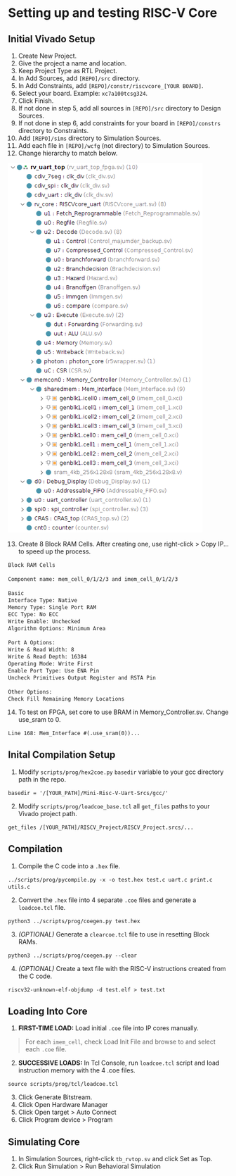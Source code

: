 # Setting up and testing RISC-V Core
## Initial Vivado Setup
1. Create New Project.
3. Give the project a name and location.
4. Keep Project Type as RTL Project.
5. In Add Sources, add `[REPO]/src` directory.
6. In Add Constraints, add `[REPO]/constr/riscvcore_[YOUR BOARD]`.
7. Select your board. Example: `xc7a100tcsg324`.
8. Click Finish.
9. If not done in step 5, add all sources in `[REPO]/src` directory to Design Sources.
10. If not done in step 6, add constraints for your board in `[REPO]/constrs` directory to Constraints.
11. Add `[REPO]/sims` directory to Simulation Sources.
12. Add each file in `[REPO]/wcfg` (not directory) to Simulation Sources.
13. Change hierarchy to match below.

![Hierarchy](Hierarchy.png)

13. Create 8 Block RAM Cells. After creating one, use right-click > Copy IP... to speed up the process.
```
Block RAM Cells

Component name: mem_cell_0/1/2/3 and imem_cell_0/1/2/3

Basic
Interface Type: Native
Memory Type: Single Port RAM
ECC Type: No ECC
Write Enable: Unchecked
Algorithm Options: Minimum Area

Port A Options:
Write & Read Width: 8
Write & Read Depth: 16384
Operating Mode: Write First
Enable Port Type: Use ENA Pin
Uncheck Primitives Output Register and RSTA Pin

Other Options:
Check Fill Remaining Memory Locations
```
14. To test on FPGA, set core to use BRAM in Memory_Controller.sv. Change use_sram to 0.
```
Line 168: Mem_Interface #(.use_sram(0))...
```

## Inital Compilation Setup
1. Modify `scripts/prog/hex2coe.py` `basedir` variable to your gcc directory path in the repo.
```
basedir = '/[YOUR_PATH]/Mini-Risc-V-Uart-Srcs/gcc/'
```
2. Modify `scripts/prog/loadcoe_base.tcl` all `get_files` paths to your Vivado project path.
```
get_files /[YOUR_PATH]/RISCV_Project/RISCV_Project.srcs/...
```

## Compilation
1. Compile the C code into a `.hex` file.
```
../scripts/prog/pycompile.py -x -o test.hex test.c uart.c print.c utils.c
```
2. Convert the `.hex` file into 4 separate `.coe` files and generate a `loadcoe.tcl` file.
```
python3 ../scripts/prog/coegen.py test.hex
```
3. *(OPTIONAL)* Generate a `clearcoe.tcl` file to use in resetting Block RAMs.
```
python3 ../scripts/prog/coegen.py --clear
```
4. *(OPTIONAL)* Create a text file with the RISC-V instructions created from the C code.
```
riscv32-unknown-elf-objdump -d test.elf > test.txt
```

## Loading Into Core
1. **FIRST-TIME LOAD:** Load initial `.coe` file into IP cores manually.

> For each `imem_cell`, check Load Init File and browse to and select
> each `.coe` file.

2. **SUCCESSIVE LOADS:** In Tcl Console, run `loadcoe.tcl` script and load instruction memory with the 4 .coe files.
```
source scripts/prog/tcl/loadcoe.tcl
```
3. Click Generate Bitstream.
4. Click Open Hardware Manager
5. Click Open target > Auto Connect
6. Click Program device > Program

## Simulating Core
1. In Simulation Sources, right-click `tb_rvtop.sv` and click Set as Top.
2. Click Run Simulation > Run Behavioral Simulation
